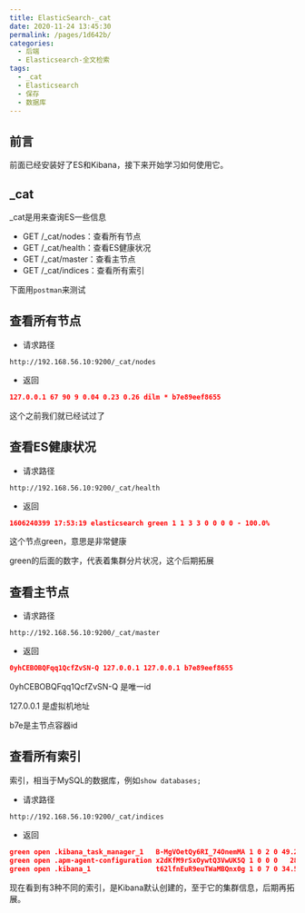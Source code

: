 ```yaml
---
title: ElasticSearch-_cat
date: 2020-11-24 13:45:30
permalink: /pages/1d642b/
categories:
  - 后端
  - Elasticsearch-全文检索
tags:
  - _cat
  - Elasticsearch
  - 保存
  - 数据库
---
```


## 前言
前面已经安装好了ES和Kibana，接下来开始学习如何使用它。

## _cat
_cat是用来查询ES一些信息

- GET /_cat/nodes：查看所有节点
- GET /_cat/health：查看ES健康状况
- GET /_cat/master：查看主节点
- GET /_cat/indices：查看所有索引



下面用`postman`来测试

## 查看所有节点

- 请求路径

~~~
http://192.168.56.10:9200/_cat/nodes
~~~

- 返回

~~~json
127.0.0.1 67 90 9 0.04 0.23 0.26 dilm * b7e89eef8655
~~~

这个之前我们就已经试过了



## 查看ES健康状况

- 请求路径

~~~
http://192.168.56.10:9200/_cat/health
~~~

- 返回

~~~json
1606240399 17:53:19 elasticsearch green 1 1 3 3 0 0 0 0 - 100.0%
~~~

这个节点green，意思是非常健康

green的后面的数字，代表着集群分片状况，这个后期拓展



## 查看主节点

- 请求路径

~~~
http://192.168.56.10:9200/_cat/master
~~~

- 返回

~~~json
0yhCEBOBQFqq1QcfZvSN-Q 127.0.0.1 127.0.0.1 b7e89eef8655
~~~

0yhCEBOBQFqq1QcfZvSN-Q 是唯一id

127.0.0.1 是虚拟机地址

b7e是主节点容器id



## 查看所有索引

索引，相当于MySQL的数据库，例如`show databases;`

- 请求路径

~~~
http://192.168.56.10:9200/_cat/indices
~~~

- 返回

~~~json
green open .kibana_task_manager_1   B-MgVOetQy6RI_74OnemMA 1 0 2 0 49.2kb 49.2kb
green open .apm-agent-configuration x2dKfM9rSxOywtQ3VwUK5Q 1 0 0 0   283b   283b
green open .kibana_1                t62lfnEuR9euTWaMBQnx0g 1 0 7 0 34.5kb 34.5kb
~~~

现在看到有3种不同的索引，是Kibana默认创建的，至于它的集群信息，后期再拓展。